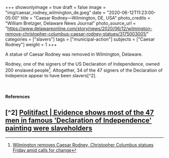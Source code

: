 +++
showonlyimage = true
draft = false
image = "img/caesar_rodney_wilmington_de.jpeg"
date = "2020-06-12T11:23:00-05:00"
title = "Caesar Rodney—Wilmington, DE, USA"
photo_credits = "William Bretzger, Delaware News Journal"
photo_source_url = "https://www.delawareonline.com/story/news/2020/06/12/wilmington-remove-christopher-columbus-caesar-rodney-statues/3175003001/"
categories = ["slavers"]
tags = ["municipal-action"]
subjects = ["Caesar Rodney"]
weight = 1
+++

A statue of Caesar Rodney was removed in Wilmington, Delaware.

<!--more-->

Rodney, one of the signers of the US Declaration of Independence, owned 200 enslaved people[^1].  Altogether, 34 of the 47 signers of the Declaration of Indepence appear to have been slavers[^2].

<br>

#### References

[^1]: [Wilmington removes Caesar Rodney, Christopher Columbus statues Friday amid calls for change](https://www.delawareonline.com/story/news/2020/06/12/wilmington-remove-christopher-columbus-caesar-rodney-statues/3175003001/)

[^2] [Politifact | Evidence shows most of the 47 men in famous 'Declaration of Independence' painting were slaveholders](https://www.politifact.com/factchecks/2019/sep/10/arlen-parsa/evidence-shows-most-47-men-famous-declaration-inde/)
-
